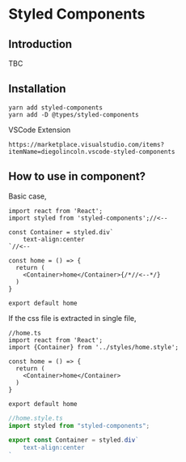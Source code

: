 # Styled Components
## Introduction
TBC

## Installation
```
yarn add styled-components
yarn add -D @types/styled-components
```

VSCode Extension
```
https://marketplace.visualstudio.com/items?itemName=diegolincoln.vscode-styled-components
```

## How to use in component?
Basic case,
```tsx
import react from 'React';
import styled from 'styled-components';//<--

const Container = styled.div`
    text-align:center
`//<--

const home = () => {
  return (
    <Container>home</Container>{/*//<--*/}
  )
}

export default home
```

If the css file is extracted in single file,
```tsx
//home.ts
import react from 'React';
import {Container} from '../styles/home.style';

const home = () => {
  return (
    <Container>home</Container>
  )
}

export default home
```

```ts
//home.style.ts
import styled from "styled-components";

export const Container = styled.div`
    text-align:center
`
```